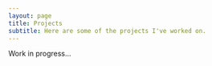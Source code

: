 ```yaml
---
layout: page
title: Projects
subtitle: Here are some of the projects I've worked on.
---
```


Work in progress...
